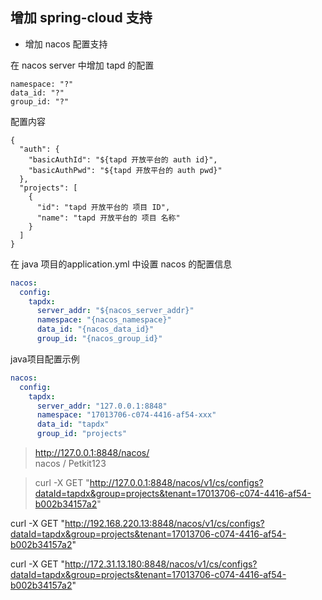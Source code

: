 
## 增加 spring-cloud 支持

- 增加 nacos 配置支持

在 nacos server 中增加 tapd 的配置

```
namespace: "?"
data_id: "?"
group_id: "?"
```
配置内容
```
{
  "auth": {
    "basicAuthId": "${tapd 开放平台的 auth id}",
    "basicAuthPwd": "${tapd 开放平台的 auth pwd}"
  },
  "projects": [
    {
      "id": "tapd 开放平台的 项目 ID",
      "name": "tapd 开放平台的 项目 名称"
    }
  ]
}
```

在 java 项目的application.yml 中设置 nacos 的配置信息
```yaml
nacos:
  config:
    tapdx:
      server_addr: "${nacos_server_addr}"
      namespace: "{nacos_namespace}"
      data_id: "{nacos_data_id}"
      group_id: "{nacos_group_id}"
```

java项目配置示例
```yaml
nacos:
  config:
    tapdx:
      server_addr: "127.0.0.1:8848"
      namespace: "17013706-c074-4416-af54-xxx"
      data_id: "tapdx"
      group_id: "projects"
```


> http://127.0.0.1:8848/nacos/  
> nacos / Petkit123

> curl -X GET "http://127.0.0.1:8848/nacos/v1/cs/configs?dataId=tapdx&group=projects&tenant=17013706-c074-4416-af54-b002b34157a2"

curl -X GET "http://192.168.220.13:8848/nacos/v1/cs/configs?dataId=tapdx&group=projects&tenant=17013706-c074-4416-af54-b002b34157a2"


curl -X GET "http://172.31.13.180:8848/nacos/v1/cs/configs?dataId=tapdx&group=projects&tenant=17013706-c074-4416-af54-b002b34157a2"

